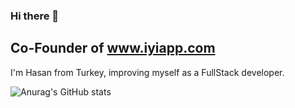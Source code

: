 ### Hi there 👋
## Co-Founder of www.iyiapp.com
I'm Hasan from Turkey, improving myself as a FullStack developer. 

![Anurag's GitHub stats](https://github-readme-stats.vercel.app/api?username=iyiap&show_icons=true&theme=highcontrast)
